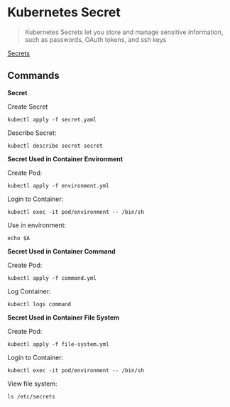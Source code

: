 # Kubernetes Secret

> Kubernetes Secrets let you store and manage sensitive information, such as passwords, OAuth tokens, and ssh keys

[Secrets](https://kubernetes.io/docs/concepts/configuration/secret/)

## Commands

**Secret**

Create Secret

```
kubectl apply -f secret.yaml
```

Describe Secret:

```
kubectl describe secret secret
```

**Secret Used in Container Environment**

Create Pod:

```
kubectl apply -f environment.yml
```

Login to Container:

```
kubectl exec -it pod/environment -- /bin/sh
```

Use in environment:

```
echo $A
```

**Secret Used in Container Command**

Create Pod:

```
kubectl apply -f command.yml
```

Log Container:

```
kubectl logs command
```

**Secret Used in Container File System** 

Create Pod:

```
kubectl apply -f file-system.yml
```

Login to Container:

```
kubectl exec -it pod/environment -- /bin/sh
```

View file system:

```
ls /etc/secrets
```

